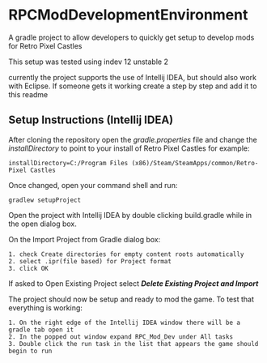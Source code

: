 # RPCModDevelopmentEnvironment
A gradle project to allow developers to quickly get setup to develop mods for Retro Pixel Castles

This setup was tested using indev 12 unstable 2

currently the project supports the use of Intellij IDEA, but should also work with Eclipse.
If someone gets it working create a step by step and add it to this readme

## Setup Instructions (Intellij IDEA)
After cloning the repository open the *gradle.properties* file and change the *installDirectory* 
to point to your install of Retro Pixel Castles for example:
```
installDirectory=C:/Program Files (x86)/Steam/SteamApps/common/Retro-Pixel Castles
```

Once changed, open your command shell and run:

```
gradlew setupProject
```

Open the project with Intellij IDEA by double clicking build.gradle while in the open dialog box.

On the Import Project from Gradle dialog box:
```
1. check Create directories for empty content roots automatically
2. select .ipr(file based) for Project format
3. click OK
```

If asked to Open Existing Project select ***Delete Existing Project and Import***

The project should now be setup and ready to mod the game.
To test that everything is working:
```
1. On the right edge of the Intellij IDEA window there will be a gradle tab open it
2. In the popped out window expand RPC_Mod_Dev under All tasks
3. Double click the run task in the list that appears the game should begin to run
```

